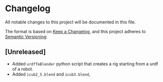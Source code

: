 # Changelog
All notable changes to this project will be documented in this file.

The format is based on [Keep a Changelog](https://keepachangelog.com/en/1.0.0/),
and this project adheres to [Semantic Versioning](https://semver.org/spec/v2.0.0.html).

## [Unreleased]
- Added `urdfToBlender` python script that creates a rig starting from a urdf of a robot.
- Added `icub2_5.blend` and `icub3.blend`,
